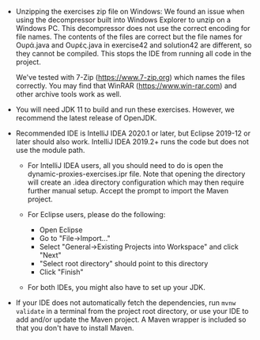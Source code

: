 * Unzipping the exercises zip file on Windows: We found an issue when using
   the decompressor built into Windows Explorer to unzip on a Windows PC.
   This decompressor does not use the correct encoding for file names. The 
   contents of the files are correct but the file names for Ουρά.java and
   Ουρές.java in exercise42 and solution42 are different, so they cannot
   be compiled. This stops the IDE from running all code in the project.

  We've tested with 7-Zip (https://www.7-zip.org) which names the files
   correctly. You may find that WinRAR (https://www.win-rar.com) and other
   archive tools work as well.

* You will need JDK 11 to build and run these exercises. However, we recommend
   the latest release of OpenJDK.

* Recommended IDE is IntelliJ IDEA 2020.1 or later, but Eclipse 2019-12 or
   later should also work.
   IntelliJ IDEA 2019.2+ runs the code but does not use the module path.

  - For IntelliJ IDEA users, all you should need to do is open the
       dynamic-proxies-exercises.ipr file. Note that opening the directory will
       create an .idea directory configuration which may then require further
       manual setup. Accept the prompt to import the Maven project.

  - For Eclipse users, please do the following:
      * Open Eclipse
      * Go to "File->Import..."
      * Select "General->Existing Projects into Workspace" and click "Next"
      * "Select root directory" should point to this directory
      * Click "Finish"

  - For both IDEs, you might also have to set up your JDK.

* If your IDE does not automatically fetch the dependencies, run
   `mvnw validate` in a terminal from the project root directory, or use your
   IDE to add and/or update the Maven project. A Maven wrapper is included so
   that you don't have to install Maven.
